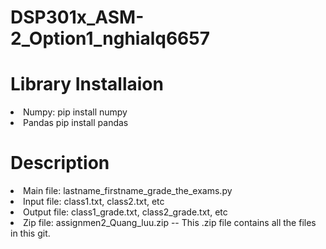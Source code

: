 # DSP301x_ASM-2_Option1_nghialq6657
<h1> Library Installaion </h1>
     <li> Numpy: pip install numpy </li>
     <li> Pandas pip install pandas </li>
<h1> Description </h1>
     <li> Main file: lastname_firstname_grade_the_exams.py </li>
     <li> Input file: class1.txt, class2.txt, etc </li>
     <li> Output file: class1_grade.txt, class2_grade.txt, etc </li>
     <li> Zip file: assignmen2_Quang_luu.zip -- This .zip file contains all the files in this git.</li>
 

     
